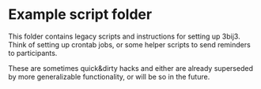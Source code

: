 # Example script folder

This folder contains legacy scripts and instructions for setting up 3bij3. Think of setting up crontab jobs, or some helper scripts to send reminders to participants.

These are sometimes quick&dirty hacks and either are already superseded by more generalizable functionality, or will be so in the future.
